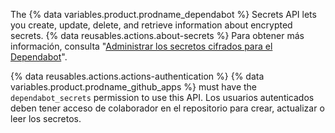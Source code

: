 The {% data variables.product.prodname_dependabot %} Secrets API lets you create, update, delete, and retrieve information about encrypted secrets. {% data reusables.actions.about-secrets %} Para obtener más información, consulta "[Administrar los secretos cifrados para el Dependabot](/code-security/supply-chain-security/keeping-your-dependencies-updated-automatically/managing-encrypted-secrets-for-dependabot)".

{% data reusables.actions.actions-authentication %} {% data variables.product.prodname_github_apps %} must have the `dependabot_secrets` permission to use this API. Los usuarios autenticados deben tener acceso de colaborador en el repositorio para crear, actualizar o leer los secretos.